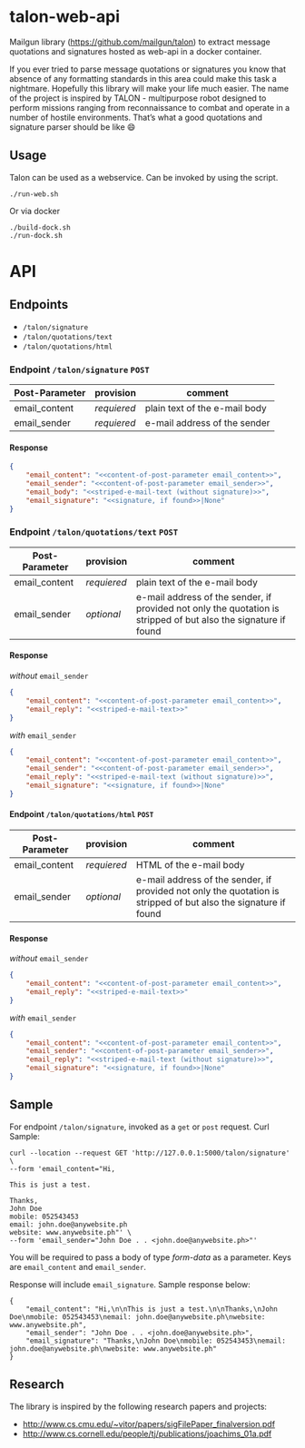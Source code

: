 talon-web-api
=====

Mailgun library (https://github.com/mailgun/talon) to extract message quotations and signatures hosted as web-api in a docker container.

If you ever tried to parse message quotations or signatures you know that absence of any formatting standards in this area could make this task a nightmare. Hopefully this library will make your life much easier. The name of the project is inspired by TALON - multipurpose robot designed to perform missions ranging from reconnaissance to combat and operate in a number of hostile environments. That’s what a good quotations and signature parser should be like :smile:

Usage
-----

Talon can be used as a webservice. Can be invoked by using the script.



``` 
./run-web.sh
```

Or via docker

```
./build-dock.sh
./run-dock.sh
```

# API


## Endpoints
- `/talon/signature`
- `/talon/quotations/text`
- `/talon/quotations/html`


### Endpoint `/talon/signature` ``POST``
| Post-Parameter | provision | comment |
| --- | --- | ---- |
| email_content | *requiered* | plain text of the e-mail body |
| email_sender | *requiered* | e-mail address of the sender |

#### Response

````json
{
    "email_content": "<<content-of-post-parameter email_content>>",
    "email_sender": "<<content-of-post-parameter email_sender>>",
    "email_body": "<<striped-e-mail-text (without signature)>>",
    "email_signature": "<<signature, if found>>|None"
}
````

### Endpoint `/talon/quotations/text` ``POST``
| Post-Parameter | provision | comment |
| --- | --- | ---- |
| email_content | *requiered* | plain text of the e-mail body |
| email_sender | *optional* | e-mail address of the sender, if provided not only the quotation is stripped of but also the signature if found |

#### Response

*without* `email_sender`
````json
{
    "email_content": "<<content-of-post-parameter email_content>>",
    "email_reply": "<<striped-e-mail-text>>"
}
````

*with* `email_sender`
````json
{
    "email_content": "<<content-of-post-parameter email_content>>",
    "email_sender": "<<content-of-post-parameter email_sender>>",
    "email_reply": "<<striped-e-mail-text (without signature)>>",
    "email_signature": "<<signature, if found>>|None"
}
````

#### Endpoint `/talon/quotations/html` ``POST``

| Post-Parameter | provision | comment |
| --- | --- | ---- |
| email_content | *requiered* | HTML of the e-mail body |
| email_sender | *optional* | e-mail address of the sender, if provided not only the quotation is stripped of but also the signature if found |

#### Response

*without* `email_sender`
````json
{
    "email_content": "<<content-of-post-parameter email_content>>",
    "email_reply": "<<striped-e-mail-text>>"
}
````

*with* `email_sender`
````json
{
    "email_content": "<<content-of-post-parameter email_content>>",
    "email_sender": "<<content-of-post-parameter email_sender>>",
    "email_reply": "<<striped-e-mail-text (without signature)>>",
    "email_signature": "<<signature, if found>>|None"
}
````

Sample
------
For endpoint `/talon/signature`, invoked as a `get` or `post` request. Curl Sample:

```
curl --location --request GET 'http://127.0.0.1:5000/talon/signature' \
--form 'email_content="Hi,

This is just a test.

Thanks,
John Doe
mobile: 052543453
email: john.doe@anywebsite.ph
website: www.anywebsite.ph"' \
--form 'email_sender="John Doe . . <john.doe@anywebsite.ph>"'
```

You will be required to pass a body of type *form-data* as a parameter.
Keys are `email_content` and `email_sender`.

Response will include `email_signature`. Sample response below:

```
{
    "email_content": "Hi,\n\nThis is just a test.\n\nThanks,\nJohn Doe\nmobile: 052543453\nemail: john.doe@anywebsite.ph\nwebsite: www.anywebsite.ph",
    "email_sender": "John Doe . . <john.doe@anywebsite.ph>",
    "email_signature": "Thanks,\nJohn Doe\nmobile: 052543453\nemail: john.doe@anywebsite.ph\nwebsite: www.anywebsite.ph"
}

```



Research
--------

The library is inspired by the following research papers and projects:

-  http://www.cs.cmu.edu/~vitor/papers/sigFilePaper_finalversion.pdf
-  http://www.cs.cornell.edu/people/tj/publications/joachims_01a.pdf
